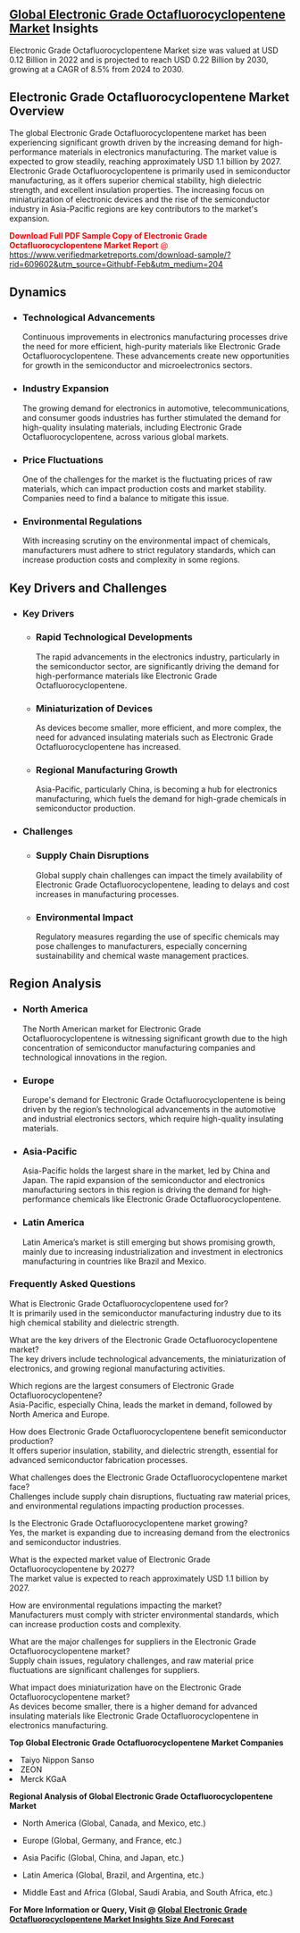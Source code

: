 <h2><a href="https://www.verifiedmarketreports.com/download-sample/?rid=609602&amp;utm_source=Githubf&amp;utm_medium=204" target="_blank">Global Electronic Grade Octafluorocyclopentene Market</a> Insights</h2><p>Electronic Grade Octafluorocyclopentene Market size was valued at USD 0.12 Billion in 2022 and is projected to reach USD 0.22 Billion by 2030, growing at a CAGR of 8.5% from 2024 to 2030.</p><p> <h2>Electronic Grade Octafluorocyclopentene Market Overview</h2> <p>The global Electronic Grade Octafluorocyclopentene market has been experiencing significant growth driven by the increasing demand for high-performance materials in electronics manufacturing. The market value is expected to grow steadily, reaching approximately USD 1.1 billion by 2027. Electronic Grade Octafluorocyclopentene is primarily used in semiconductor manufacturing, as it offers superior chemical stability, high dielectric strength, and excellent insulation properties. The increasing focus on miniaturization of electronic devices and the rise of the semiconductor industry in Asia-Pacific regions are key contributors to the market's expansion.</p> <p><p><span class=""><span style="color: #ff0000;"><strong>Download Full PDF Sample Copy of Electronic Grade Octafluorocyclopentene Market Report</strong> @ </span><a href="https://www.verifiedmarketreports.com/download-sample/?rid=609602&amp;utm_source=Githubf-Feb&amp;utm_medium=204" target="_blank">https://www.verifiedmarketreports.com/download-sample/?rid=609602&amp;utm_source=Githubf-Feb&amp;utm_medium=204</a></span></p></p> <h2>Dynamics</h2> <ul> <li><h3>Technological Advancements</h3>Continuous improvements in electronics manufacturing processes drive the need for more efficient, high-purity materials like Electronic Grade Octafluorocyclopentene. These advancements create new opportunities for growth in the semiconductor and microelectronics sectors.</li> <li><h3>Industry Expansion</h3>The growing demand for electronics in automotive, telecommunications, and consumer goods industries has further stimulated the demand for high-quality insulating materials, including Electronic Grade Octafluorocyclopentene, across various global markets.</li> <li><h3>Price Fluctuations</h3>One of the challenges for the market is the fluctuating prices of raw materials, which can impact production costs and market stability. Companies need to find a balance to mitigate this issue.</li> <li><h3>Environmental Regulations</h3>With increasing scrutiny on the environmental impact of chemicals, manufacturers must adhere to strict regulatory standards, which can increase production costs and complexity in some regions.</li> </ul> <h2>Key Drivers and Challenges</h2> <ul> <li><h3>Key Drivers</h3> <ul> <li><h3>Rapid Technological Developments</h3>The rapid advancements in the electronics industry, particularly in the semiconductor sector, are significantly driving the demand for high-performance materials like Electronic Grade Octafluorocyclopentene.</li> <li><h3>Miniaturization of Devices</h3>As devices become smaller, more efficient, and more complex, the need for advanced insulating materials such as Electronic Grade Octafluorocyclopentene has increased.</li> <li><h3>Regional Manufacturing Growth</h3>Asia-Pacific, particularly China, is becoming a hub for electronics manufacturing, which fuels the demand for high-grade chemicals in semiconductor production.</li> </ul> </li> <li><h3>Challenges</h3> <ul> <li><h3>Supply Chain Disruptions</h3>Global supply chain challenges can impact the timely availability of Electronic Grade Octafluorocyclopentene, leading to delays and cost increases in manufacturing processes.</li> <li><h3>Environmental Impact</h3>Regulatory measures regarding the use of specific chemicals may pose challenges to manufacturers, especially concerning sustainability and chemical waste management practices.</li> </ul> </li> </ul> <h2>Region Analysis</h2> <ul> <li><h3>North America</h3>The North American market for Electronic Grade Octafluorocyclopentene is witnessing significant growth due to the high concentration of semiconductor manufacturing companies and technological innovations in the region.</li> <li><h3>Europe</h3>Europe's demand for Electronic Grade Octafluorocyclopentene is being driven by the region’s technological advancements in the automotive and industrial electronics sectors, which require high-quality insulating materials.</li> <li><h3>Asia-Pacific</h3>Asia-Pacific holds the largest share in the market, led by China and Japan. The rapid expansion of the semiconductor and electronics manufacturing sectors in this region is driving the demand for high-performance chemicals like Electronic Grade Octafluorocyclopentene.</li> <li><h3>Latin America</h3>Latin America’s market is still emerging but shows promising growth, mainly due to increasing industrialization and investment in electronics manufacturing in countries like Brazil and Mexico.</li> </ul> <h3>Frequently Asked Questions</h3> <p>What is Electronic Grade Octafluorocyclopentene used for? <br>It is primarily used in the semiconductor manufacturing industry due to its high chemical stability and dielectric strength.</p> <p>What are the key drivers of the Electronic Grade Octafluorocyclopentene market? <br>The key drivers include technological advancements, the miniaturization of electronics, and growing regional manufacturing activities.</p> <p>Which regions are the largest consumers of Electronic Grade Octafluorocyclopentene? <br>Asia-Pacific, especially China, leads the market in demand, followed by North America and Europe.</p> <p>How does Electronic Grade Octafluorocyclopentene benefit semiconductor production? <br>It offers superior insulation, stability, and dielectric strength, essential for advanced semiconductor fabrication processes.</p> <p>What challenges does the Electronic Grade Octafluorocyclopentene market face? <br>Challenges include supply chain disruptions, fluctuating raw material prices, and environmental regulations impacting production processes.</p> <p>Is the Electronic Grade Octafluorocyclopentene market growing? <br>Yes, the market is expanding due to increasing demand from the electronics and semiconductor industries.</p> <p>What is the expected market value of Electronic Grade Octafluorocyclopentene by 2027? <br>The market value is expected to reach approximately USD 1.1 billion by 2027.</p> <p>How are environmental regulations impacting the market? <br>Manufacturers must comply with stricter environmental standards, which can increase production costs and complexity.</p> <p>What are the major challenges for suppliers in the Electronic Grade Octafluorocyclopentene market? <br>Supply chain issues, regulatory challenges, and raw material price fluctuations are significant challenges for suppliers.</p> <p>What impact does miniaturization have on the Electronic Grade Octafluorocyclopentene market? <br>As devices become smaller, there is a higher demand for advanced insulating materials like Electronic Grade Octafluorocyclopentene in electronics manufacturing.</p> </p><p><strong>Top Global Electronic Grade Octafluorocyclopentene Market Companies</strong></p><div data-test-id=""><p><li>Taiyo Nippon Sanso</li><li> ZEON</li><li> Merck KGaA</li></p><div><strong>Regional Analysis of&nbsp;Global Electronic Grade Octafluorocyclopentene Market</strong></div><ul><li dir="ltr"><p dir="ltr">North America&nbsp;(Global, Canada, and Mexico, etc.)</p></li><li dir="ltr"><p dir="ltr">Europe (Global, Germany, and France, etc.)</p></li><li dir="ltr"><p dir="ltr">Asia Pacific&nbsp;(Global, China, and Japan, etc.)</p></li><li dir="ltr"><p dir="ltr">Latin America&nbsp;(Global, Brazil, and Argentina, etc.)</p></li><li dir="ltr">Middle East and Africa&nbsp;(Global, Saudi Arabia, and South Africa, etc.)</li></ul><p><strong>For More Information or Query, Visit @&nbsp;</strong><strong><a href="https://www.verifiedmarketreports.com/product/electronic-grade-octafluorocyclopentene-market/?utm_source=Githubf&amp;utm_medium=204" target="_blank">Global Electronic Grade Octafluorocyclopentene Market Insights Size And Forecast</a></strong></p></div>
